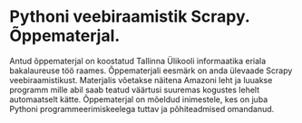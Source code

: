 # Pythoni veebiraamistik Scrapy. Õppematerjal.
Antud õppematerjal on koostatud Tallinna Ülikooli informaatika eriala bakalaureuse töö raames. Õppematerjali eesmärk on anda ülevaade Scrapy veebiraamistikust. Materjalis võetakse näitena Amazoni leht ja luuakse programm mille abil saab teatud väärtusi suuremas kogustes lehelt automaatselt kätte. Õppematerjal on mõeldud inimestele, kes on juba Pythoni programmeerimiskeelega tuttav ja põhiteadmised omandanud.
